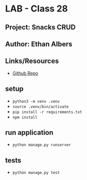 # LAB - Class 28
## Project: Snacks CRUD
## Author: Ethan Albers
## Links/Resources
- [Github Repo](https://github.com/ekalbers/snacks-crud)

## setup
- `python3 -m venv .venv`
- `source .venv/bin/activate`
- `pip install -r requirements.txt`
- `npm install`

## run application
- `python manage.py runserver`

## tests
- `python manage.py test`